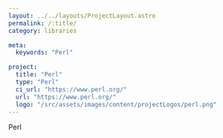 ```yaml
---
layout: ../../layouts/ProjectLayout.astro
permalink: /:title/
category: libraries

meta:
  keywords: "Perl"

project:
  title: "Perl"
  type: "Perl"
  ci_url: "https://www.perl.org/"
  url: "https://www.perl.org/"
  logo: "/src/assets/images/content/projectLogos/perl.png"
---
```


<p>Perl</p>
